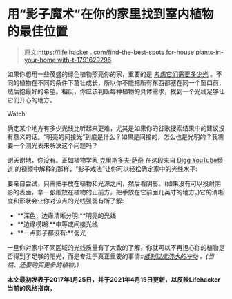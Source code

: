 # 用“影子魔术”在你的家里找到室内植物的最佳位置

> 原文:[https://life hacker . com/find-the-best-spots for-house plants-in-your-home with-t-1791629296](https://lifehacker.com/find-the-best-spots-for-houseplants-in-your-home-with-t-1791629296)

如果你想用一些茂盛的绿色植物照亮你的家，重要的是 [考虑它们需要多少光](http://lifehacker.com/the-best-low-maintenance-pet-friendly-houseplants-1773512170#_ga=1.74170642.1667622160.1441735094) 。不同的植物在不同的条件下茁壮成长，所以你不能把所有东西都塞在同一个窗口前，然后抱最好的希望。相反，你应该判断每种植物的具体需求，找到一个光线足够让它们开心的地方。

Watch

确定某个地方有多少光线比听起来更难，尤其是如果你的谷歌搜索结果中的建议没有意义的话。“明亮的间接光”到底是什么？如果是间接的，怎么也是光明的？我需要一个测光表来解决这个问题吗？

谢天谢地，你没有。正如植物学家 [克里斯多夫·萨奇](https://www.linkedin.com/in/christopher-satch-45ab3a9a) 在这段来自 [Digg YouTube频道](https://www.youtube.com/channel/UC5-oVsRPiz6Edf2A6Pj9JNQ) 的视频中解释的那样，“影子戏法”让你可以轻松确定家中的光线水平:

要亲自尝试，只需把手放在植物和光源之间，然后看阴影。(如果没有可以投射阴影的表面，拿一张纸放在植物的正前方，把手放在它前面几英寸的地方。)它的清晰度和形状会让你对该点的光线强弱有所了解:

*   **深色，边缘清晰分明:**明亮的光线
*   **边缘模糊:**中等或间接光线
*   **一点影子都没有:**弱光

一旦你对家中不同区域的光线质量有了大致的了解，你就可以不再担心你的植物是否得到了足够的阳光，而是专注于真正重要的事情:*:[抵制过度浇水的冲动](https://lifehacker.com/why-you-keep-killing-your-plants-and-what-to-do-about-i-1778545598) 。(当然，还要购买更多的植物。)*

**本文最初发表于2017年1月25日，并于2021年4月15日更新，以反映Lifehacker当前的风格指南。**